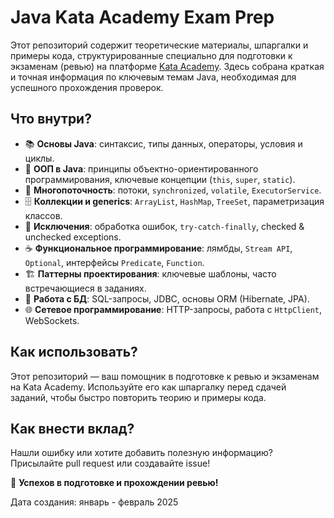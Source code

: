 # Java Kata Academy Exam Prep  

Этот репозиторий содержит теоретические материалы, шпаргалки и примеры кода, структурированные специально для подготовки к экзаменам (ревью) на платформе [Kata Academy](https://kata.academy/). Здесь собрана краткая и точная информация по ключевым темам Java, необходимая для успешного прохождения проверок.  

## Что внутри?  
- 📚 **Основы Java**: синтаксис, типы данных, операторы, условия и циклы.  
- 🔹 **ООП в Java**: принципы объектно-ориентированного программирования, ключевые концепции (`this`, `super`, `static`).  
- 🧵 **Многопоточность**: потоки, `synchronized`, `volatile`, `ExecutorService`.  
- 🗄 **Коллекции и generics**: `ArrayList`, `HashMap`, `TreeSet`, параметризация классов.  
- 📌 **Исключения**: обработка ошибок, `try-catch-finally`, checked & unchecked exceptions.  
- ☕ **Функциональное программирование**: лямбды, `Stream API`, `Optional`, интерфейсы `Predicate`, `Function`.  
- 🏗 **Паттерны проектирования**: ключевые шаблоны, часто встречающиеся в заданиях.  
- 🔗 **Работа с БД**: SQL-запросы, JDBC, основы ORM (Hibernate, JPA).  
- 🌐 **Сетевое программирование**: HTTP-запросы, работа с `HttpClient`, WebSockets.  

## Как использовать?  
Этот репозиторий — ваш помощник в подготовке к ревью и экзаменам на Kata Academy. Используйте его как шпаргалку перед сдачей заданий, чтобы быстро повторить теорию и примеры кода.  

## Как внести вклад?  
Нашли ошибку или хотите добавить полезную информацию? Присылайте pull request или создавайте issue!  

🚀 **Успехов в подготовке и прохождении ревью!**  


Дата создания: январь - февраль 2025